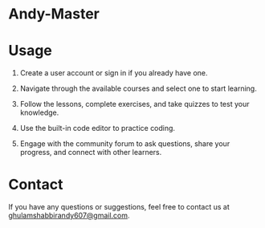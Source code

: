 # Andy-Master  
# Usage

1. Create a user account or sign in if you already have one.

2. Navigate through the available courses and select one to start learning.

3. Follow the lessons, complete exercises, and take quizzes to test your knowledge.

4. Use the built-in code editor to practice coding.

5. Engage with the community forum to ask questions, share your progress, and connect with other learners.


# Contact
If you have any questions or suggestions, feel free to contact us at ghulamshabbirandy607@gmail.com.

